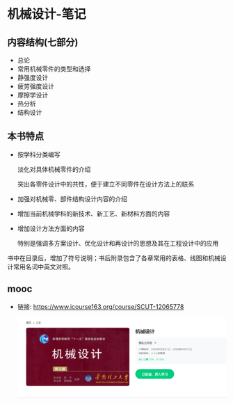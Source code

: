 # 机械设计-笔记

## 内容结构(七部分)

- 总论
- 常用机械零件的类型和选择
- 静强度设计
- 疲劳强度设计
- 摩擦学设计
- 热分析
- 结构设计

## 本书特点

- 按学科分类编写

  淡化对具体机械零件的介绍

  突出各零件设计中的共性，便于建立不同零件在设计方法上的联系

- 加强对机械零、部件结构设计内容的介绍

- 增加当前机械学科的新技术、新工艺、新材料方面的内容

- 增加设计方法方面的内容

  特别是强调多方案设计、优化设计和再设计的思想及其在工程设计中的应用

书中在目录后，增加了符号说明；书后附录包含了各章常用的表格、线图和机械设计常用名词中英文对照。

## mooc

- 链接: https://www.icourse163.org/course/SCUT-12065778

  ![](assets/2022-05-30-20-55-21.png)
